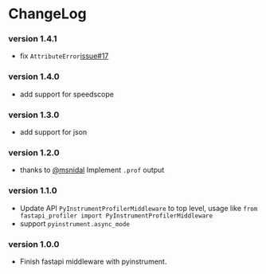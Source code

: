 # ChangeLog

### version 1.4.1
  * fix `AttributeError`[issue#17](https://github.com/sunhailin-Leo/fastapi_profiler/issues/17)

### version 1.4.0
  * add support for speedscope

### version 1.3.0
  * add support for json

### version 1.2.0
  * thanks to [@msnidal](https://github.com/msnidal) Implement `.prof` output

### version 1.1.0
  * Update API `PyInstrumentProfilerMiddleware` to top level, usage like `from fastapi_profiler import PyInstrumentProfilerMiddleware`
  * support `pyinstrument.async_mode`

### version 1.0.0 
  * Finish fastapi middleware with pyinstrument.